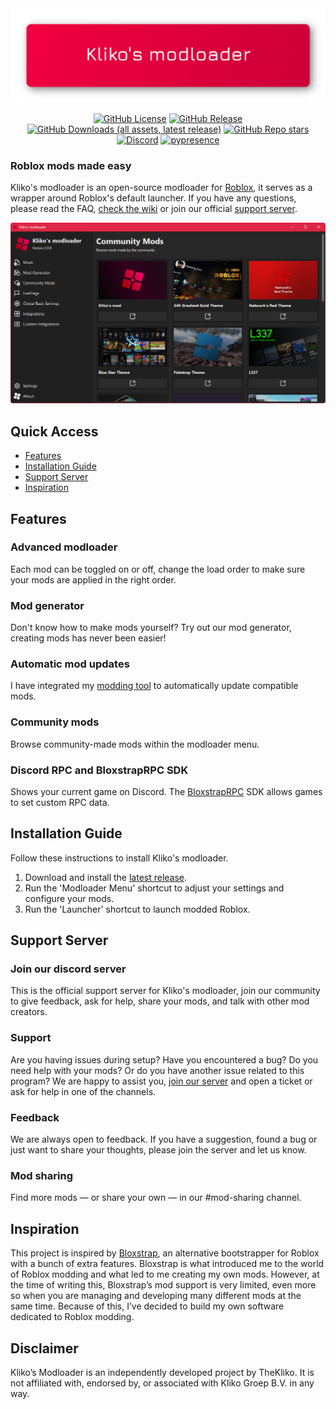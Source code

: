 <div align="center">

<img src="images/banner.png" alt="banner"/>

[<img alt="GitHub License" src="https://img.shields.io/github/license/thekliko/klikos-modloader?style=for-the-badge&labelColor=cc0037&color=353639">](https://github.com/TheKliko/klikos-modloader/blob/main/LICENSE)
[<img alt="GitHub Release" src="https://img.shields.io/github/v/release/thekliko/klikos-modloader?filter=!v*.*.*-beta&style=for-the-badge&labelColor=cc0037&color=353639">](https://github.com/thekliko/klikos-modloader/releases/latest)
[<img alt="GitHub Downloads (all assets, latest release)" src="https://img.shields.io/github/downloads/thekliko/klikos-modloader/latest/total?style=for-the-badge&label=downloads&labelColor=cc0037&color=353639">](https://github.com/thekliko/klikos-modloader/releases)
[<img alt="GitHub Repo stars" src="https://img.shields.io/github/stars/thekliko/klikos-modloader?style=for-the-badge&labelColor=cc0037&color=353639">](https://github.com/thekliko/klikos-modloader/releases)
[<img alt="Discord" src="https://img.shields.io/discord/1205938827437412422?style=for-the-badge&logo=discord&logoColor=fff&label=discord&labelColor=5865f2&color=353639">](https://discord.gg/nEjUwdSP9P)
[![pypresence](https://img.shields.io/badge/using-pypresence-00bb88.svg?style=for-the-badge&logo=discord&logoWidth=20)](https://github.com/qwertyquerty/pypresence)

</div>

<h3>Roblox mods made easy</h3>


Kliko's modloader is an open-source modloader for <a href="https://www.roblox.com">Roblox</a>, it serves as a wrapper around Roblox's default launcher. If you have any questions, please read the FAQ, [check the wiki](https://github.com/klikos-modloader/klikos-modloader/wiki) or join our official [support server](https://discord.gg/nEjUwdSP9P).

<img src="images/preview.png" alt="preview"/>



<h2>Quick Access</h2>
<ul>
    <li>
        <a href="#features">Features</a>
    </li>
    <li>
        <a href="#installation-guide">Installation Guide</a>
    </li>
    <li>
        <a href="#support-server">Support Server</a>
    </li>
    <li>
        <a href="#inspiration">Inspiration</a>
    </li>
</ul>



<h2 id="features">Features</h2>

<h3>Advanced modloader</h3>
Each mod can be toggled on or off, change the load order to make sure your mods are applied in the right order.

<h3>Mod generator</h3>
Don't know how to make mods yourself? Try out our mod generator, creating mods has never been easier!

<h3>Automatic mod updates</h3>
I have integrated my <a href="https://github.com/TheKliko/klikos-modding-tool">modding tool</a> to automatically update compatible mods.

<h3>Community mods</h3>
Browse community-made mods within the modloader menu.

<h3>Discord RPC and BloxstrapRPC SDK</h3>
Shows your current game on Discord. The <a href="https://github.com/pizzaboxer/bloxstrap/wiki/Integrating-Bloxstrap-functionality-into-your-game">BloxstrapRPC</a> SDK allows games to set custom RPC data.



<h2 id="installation-guide">Installation Guide</h2>

Follow these instructions to install Kliko's modloader.

<ol>
    <li>
        Download and install the <a href="https://github.com/TheKliko/klikos-modloader/releases/latest">latest release</a>.
    </li>
    <li>
        Run the 'Modloader Menu' shortcut to adjust your settings and configure your mods.
    </li>
    <li>
        Run the 'Launcher' shortcut to launch modded Roblox.
    </li>
</ol>



<h2 id="support-server">Support Server</h2>

<h3>Join our discord server</h3>

This is the official support server for Kliko's modloader, join our community to give feedback, ask for help, share your mods, and talk with other mod creators.

<h3>Support</h3>

Are you having issues during setup? Have you encountered a bug? Do you need help with your mods? Or do you have another issue related to this program? We are happy to assist you, <a href='https://discord.gg/nEjUwdSP9P'>join our server</a> and open a ticket or ask for help in one of the channels.

<h3>Feedback</h3>

We are always open to feedback. If you have a suggestion, found a bug or just want to share your thoughts, please join the server and let us know.

<h3>Mod sharing</h3>

Find more mods — or share your own — in our #mod-sharing channel.



<h2 id="inspiration">Inspiration</h2>

This project is inspired by <a href='https://github.com/pizzaboxer/bloxstrap'>Bloxstrap</a>, an alternative bootstrapper for Roblox with a bunch of
extra features. Bloxstrap is what introduced me to the world of Roblox modding and what led to me creating my own mods. However, at the time of writing this, Bloxstrap’s mod support is very limited, even more so when you are managing and developing many different mods at the same time. Because of this, I’ve decided to build my own software dedicated to Roblox modding.



<h2 id="disclaimer">Disclaimer</h2>

Kliko’s Modloader is an independently developed project by TheKliko. It is not affiliated with, endorsed by, or associated with Kliko Groep B.V. in any way.